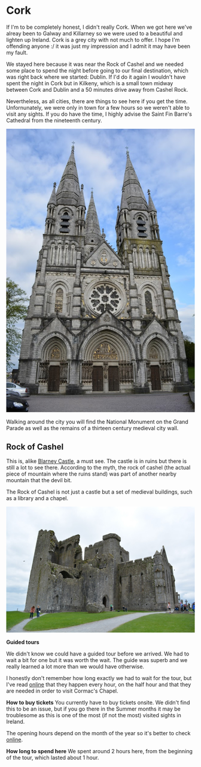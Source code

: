 # Cork

If I'm to be completely honest, I didn't really Cork. When we got here we've alreay been to Galway and Killarney so we were used to a beautiful and lighten up Ireland. Cork is a grey city with not much to offer. I hope I'm offending anyone :/ it was just my impression and I admit it may have been my fault.

We stayed here because it was near the Rock of Cashel and we needed some place to spend the night before going to our final destination, which was right back where we started: Dublin. If I'd do it again I wouldn't have spent the night in Cork but in Kilkeny, which is a small town midway between Cork and Dublin and a 50 minutes drive away from Cashel Rock.

Nevertheless, as all cities, there are things to see here if you get the time. Unfornunately, we were only in town for a few hours so we weren't able to visit any sights. If you do have the time, I highly advise the Saint Fin Barre's Cathedral from the nineteenth century.

![Saint Fin Barre's Cathedral](images/Ireland/cork_cathedral.jpg)

Walking around the city you will find the National Monument on the Grand Parade as well as the remains of a thirteen century medieval city wall.

## Rock of Cashel
This is, alike [Blarney Castle](trips/13-04-2017-Killarney.md#blarney-castle), a must see. The castle is in ruins but there is still a lot to see there. According to the myth, the rock of cashel (the actual piece of mountain where the ruins stand) was part of another nearby mountain that the devil bit.

The Rock of Cashel is not just a castle but a set of medieval buildings, such as a library and a chapel.

![Saint Fin Barre's Cathedral](images/Ireland/rock_of_cashel.jpg)

__Guided tours__

We didn't know we could have a guided tour before we arrived. We had to wait a bit for one but it was worth the wait. The guide was superb and we really learned a lot more than we would have otherwise.

I honestly don't remember how long exactly we had to wait for the tour, but I've read [online](http://www.heritageireland.ie/en/south-east/rockofcashel/) that they happen every hour, on the half hour and that they are needed in order to visit Cormac's Chapel.

__How to buy tickets__
You currently have to buy tickets onsite. We didn't find this to be an issue, but if you go there in the Summer months it may be troublesome as this is one of the most (if not the most) visited sights in Ireland.

The opening hours depend on the month of the year so it's better to check [online](https://www.cashel.ie/rock-of-cashel/).

__How long to spend here__
We spent around 2 hours here, from the beginning of the tour, which lasted about 1 hour.